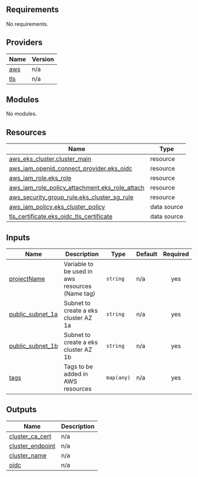 <!-- BEGIN_TF_DOCS -->
## Requirements

No requirements.

## Providers

| Name | Version |
|------|---------|
| <a name="provider_aws"></a> [aws](#provider\_aws) | n/a |
| <a name="provider_tls"></a> [tls](#provider\_tls) | n/a |

## Modules

No modules.

## Resources

| Name | Type |
|------|------|
| [aws_eks_cluster.cluster_main](https://registry.terraform.io/providers/hashicorp/aws/latest/docs/resources/eks_cluster) | resource |
| [aws_iam_openid_connect_provider.eks_oidc](https://registry.terraform.io/providers/hashicorp/aws/latest/docs/resources/iam_openid_connect_provider) | resource |
| [aws_iam_role.eks_role](https://registry.terraform.io/providers/hashicorp/aws/latest/docs/resources/iam_role) | resource |
| [aws_iam_role_policy_attachment.eks_role_attach](https://registry.terraform.io/providers/hashicorp/aws/latest/docs/resources/iam_role_policy_attachment) | resource |
| [aws_security_group_rule.eks_cluster_sg_rule](https://registry.terraform.io/providers/hashicorp/aws/latest/docs/resources/security_group_rule) | resource |
| [aws_iam_policy.eks_cluster_policy](https://registry.terraform.io/providers/hashicorp/aws/latest/docs/data-sources/iam_policy) | data source |
| [tls_certificate.eks_oidc_tls_certificate](https://registry.terraform.io/providers/hashicorp/tls/latest/docs/data-sources/certificate) | data source |

## Inputs

| Name | Description | Type | Default | Required |
|------|-------------|------|---------|:--------:|
| <a name="input_projectName"></a> [projectName](#input\_projectName) | Variable to be used in aws resources (Name tag) | `string` | n/a | yes |
| <a name="input_public_subnet_1a"></a> [public\_subnet\_1a](#input\_public\_subnet\_1a) | Subnet to create a eks cluster AZ 1a | `string` | n/a | yes |
| <a name="input_public_subnet_1b"></a> [public\_subnet\_1b](#input\_public\_subnet\_1b) | Subnet to create a eks cluster AZ 1b | `string` | n/a | yes |
| <a name="input_tags"></a> [tags](#input\_tags) | Tags to be added in AWS resources | `map(any)` | n/a | yes |

## Outputs

| Name | Description |
|------|-------------|
| <a name="output_cluster_ca_cert"></a> [cluster\_ca\_cert](#output\_cluster\_ca\_cert) | n/a |
| <a name="output_cluster_endpoint"></a> [cluster\_endpoint](#output\_cluster\_endpoint) | n/a |
| <a name="output_cluster_name"></a> [cluster\_name](#output\_cluster\_name) | n/a |
| <a name="output_oidc"></a> [oidc](#output\_oidc) | n/a |
<!-- END_TF_DOCS -->